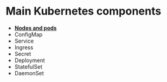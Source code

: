 # Main Kubernetes components

- __[Nodes and pods](./nodes-and-pods.md)__
- ConfigMap
- Service
- Ingress
- Secret
- Deployment
- StatefulSet
- DaemonSet

